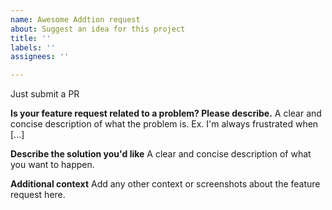 ```yaml
---
name: Awesome Addtion request
about: Suggest an idea for this project
title: ''
labels: ''
assignees: ''

---
```


Just submit a PR

**Is your feature request related to a problem? Please describe.**
A clear and concise description of what the problem is. Ex. I'm always frustrated when [...]

**Describe the solution you'd like**
A clear and concise description of what you want to happen.


**Additional context**
Add any other context or screenshots about the feature request here.
